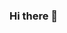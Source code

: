 ### Hi there 👋

<!--
**sharipovme/sharipovme** is a ✨ _special_ ✨ repository because its `README.md` (this file) appears on your GitHub profile.

- 🔭 I’m currently working on react.js
- 🌱 I’m currently learning frontend development
